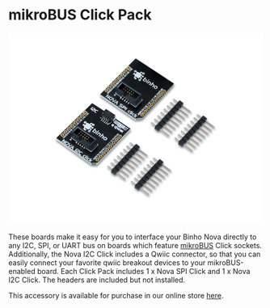 # mikroBUS Click Pack

![](../../.gitbook/assets/mikrobusclickpack.png)

These boards make it easy for you to interface your Binho Nova directly to any I2C, SPI, or UART bus on boards which feature [mikroBUS](https://www.mikroe.com/mikrobus) Click sockets. Additionally, the Nova I2C Click includes a Qwiic connector, so that you can easily connect your favorite qwiic breakout devices to your mikroBUS-enabled board. Each Click Pack includes 1 x Nova SPI Click and 1 x Nova I2C Click. The headers are included but not installed.

This accessory is available for purchase in our online store [here](https://binho.io/collections/accessories/products/mikrobus-click-pack).

